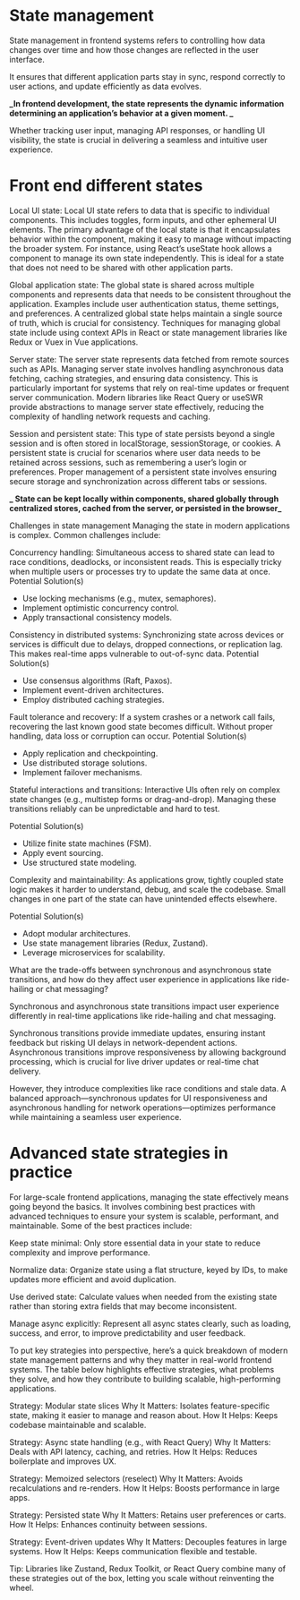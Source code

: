 # State management

State management in frontend systems refers to controlling how data changes over time and how those changes are reflected in the user interface.

It ensures that different application parts stay in sync, respond correctly to user actions, and update efficiently as data evolves.

**_In frontend development, the state represents the dynamic information determining an application’s behavior at a given moment. _**

Whether tracking user input, managing API responses, or handling UI visibility, the state is crucial in delivering a seamless and intuitive user experience.

# Front end different states

Local UI state: Local UI state refers to data that is specific to individual components. This includes toggles, form inputs, and other ephemeral UI elements. The primary advantage of the local state is that it encapsulates behavior within the component, making it easy to manage without impacting the broader system. For instance, using React’s useState hook allows a component to manage its own state independently. This is ideal for a state that does not need to be shared with other application parts.

Global application state: The global state is shared across multiple components and represents data that needs to be consistent throughout the application. Examples include user authentication status, theme settings, and preferences. A centralized global state helps maintain a single source of truth, which is crucial for consistency. Techniques for managing global state include using context APIs in React or state management libraries like Redux or Vuex in Vue applications.

Server state: The server state represents data fetched from remote sources such as APIs. Managing server state involves handling asynchronous data fetching, caching strategies, and ensuring data consistency. This is particularly important for systems that rely on real-time updates or frequent server communication. Modern libraries like React Query or useSWR provide abstractions to manage server state effectively, reducing the complexity of handling network requests and caching.

Session and persistent state: This type of state persists beyond a single session and is often stored in localStorage, sessionStorage, or cookies. A persistent state is crucial for scenarios where user data needs to be retained across sessions, such as remembering a user’s login or preferences. Proper management of a persistent state involves ensuring secure storage and synchronization across different tabs or sessions.

**_ State can be kept locally within components, shared globally through centralized stores, cached from the server, or persisted in the browser_**

Challenges in state management
Managing the state in modern applications is complex. Common challenges include:

Concurrency handling: Simultaneous access to shared state can lead to race conditions, deadlocks, or inconsistent reads. This is especially tricky when multiple users or processes try to update the same data at once.
Potential Solution(s)

- Use locking mechanisms (e.g., mutex, semaphores).
- Implement optimistic concurrency control.
- Apply transactional consistency models.

Consistency in distributed systems: Synchronizing state across devices or services is difficult due to delays, dropped connections, or replication lag. This makes real-time apps vulnerable to out-of-sync data.
Potential Solution(s)

- Use consensus algorithms (Raft, Paxos).
- Implement event-driven architectures.
- Employ distributed caching strategies.

Fault tolerance and recovery: If a system crashes or a network call fails, recovering the last known good state becomes difficult. Without proper handling, data loss or corruption can occur.
Potential Solution(s)

- Apply replication and checkpointing.
- Use distributed storage solutions.
- Implement failover mechanisms.

Stateful interactions and transitions: Interactive UIs often rely on complex state changes (e.g., multistep forms or drag-and-drop). Managing these transitions reliably can be unpredictable and hard to test.

Potential Solution(s)

- Utilize finite state machines (FSM).
- Apply event sourcing.
- Use structured state modeling.

Complexity and maintainability: As applications grow, tightly coupled state logic makes it harder to understand, debug, and scale the codebase. Small changes in one part of the state can have unintended effects elsewhere.

Potential Solution(s)

- Adopt modular architectures.
- Use state management libraries (Redux, Zustand).
- Leverage microservices for scalability.

What are the trade-offs between synchronous and asynchronous state transitions, and how do they affect user experience in applications like ride-hailing or chat messaging?

Synchronous and asynchronous state transitions impact user experience differently in real-time applications like ride-hailing and chat messaging.

Synchronous transitions provide immediate updates, ensuring instant feedback but risking UI delays in network-dependent actions. Asynchronous transitions improve responsiveness by allowing background processing, which is crucial for live driver updates or real-time chat delivery.

However, they introduce complexities like race conditions and stale data.
A balanced approach—synchronous updates for UI responsiveness and asynchronous handling for network operations—optimizes performance while maintaining a seamless user experience.

# Advanced state strategies in practice

For large-scale frontend applications, managing the state effectively means going beyond the basics. It involves combining best practices with advanced techniques to ensure your system is scalable, performant, and maintainable. Some of the best practices include:

Keep state minimal: Only store essential data in your state to reduce complexity and improve performance.

Normalize data: Organize state using a flat structure, keyed by IDs, to make updates more efficient and avoid duplication.

Use derived state: Calculate values when needed from the existing state rather than storing extra fields that may become inconsistent.

Manage async explicitly: Represent all async states clearly, such as loading, success, and error, to improve predictability and user feedback.

To put key strategies into perspective, here’s a quick breakdown of modern state management patterns and why they matter in real-world frontend systems. The table below highlights effective strategies, what problems they solve, and how they contribute to building scalable, high-performing applications.

Strategy: Modular state slices
Why It Matters: Isolates feature-specific state, making it easier to manage and reason about.
How It Helps: Keeps codebase maintainable and scalable.

Strategy: Async state handling (e.g., with React Query)
Why It Matters: Deals with API latency, caching, and retries.
How It Helps: Reduces boilerplate and improves UX.

Strategy: Memoized selectors (reselect)
Why It Matters: Avoids recalculations and re-renders.
How It Helps: Boosts performance in large apps.

Strategy: Persisted state
Why It Matters: Retains user preferences or carts.
How It Helps: Enhances continuity between sessions.

Strategy: Event-driven updates
Why It Matters: Decouples features in large systems.
How It Helps: Keeps communication flexible and testable.

Tip: Libraries like Zustand, Redux Toolkit, or React Query combine many of these strategies out of the box, letting you scale without reinventing the wheel.
